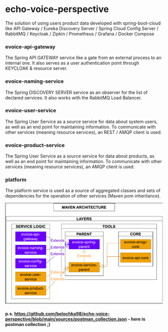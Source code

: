 # echo-voice-perspective

The solution of using users product data developed with spring-boot-cloud
like API Gateway / Eureka Discovery Server / Spring Cloud Config Server / RabbitMQ / Keycloak / Zipkin / Prometheus / Grafana / Docker Compose

### evoice-api-gateway

The Spring API GATEWAY service like a gate from an external process to an internal one.
It also serves as a user authentication point through KEYCLOAK & resource server.

### evoice-naming-service

The Spring DISCOVERY SERVER service as an observer for the list of declared services.
It also works with the RabbitMQ Load Balancer.

### evoice-user-service

The Spring User Service as a source service for data about system users,
as well as an end point for maintaining information.
To communicate with other services (meaning resource services), an REST / AMQP client is used.

### evoice-product-service

The Spring User Service as a source service for data about products,
as well as an end point for maintaining information.
To communicate with other services (meaning resource services), an AMQP client is used.

### platform

The platform service is used as a source of aggregated classes
and sets of dependencies for the operation of other services (Maven pom inheritance).

![plot](https://github.com/belochka98/echo-voice-perspective/blob/main/sources/maven%20architecture.png)


#### p.s. https://github.com/belochka98/echo-voice-perspective/blob/main/sources/postman_collection.json - here is postman collection ;)
